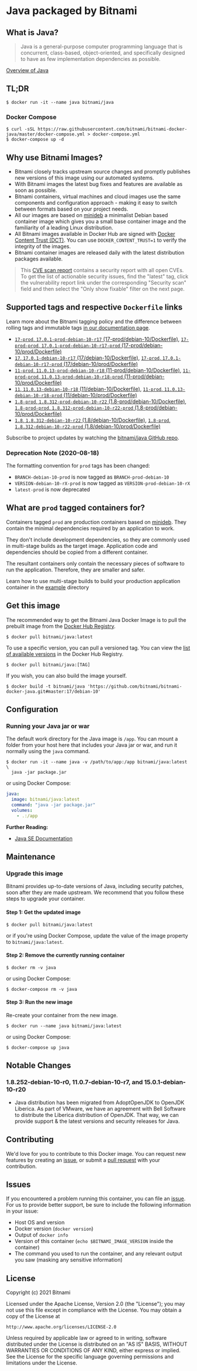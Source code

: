# Java packaged by Bitnami

## What is Java?

> Java is a general-purpose computer programming language that is concurrent, class-based, object-oriented, and specifically designed to have as few implementation dependencies as possible.

[Overview of Java](https://openjdk.java.net/)

## TL;DR

```console
$ docker run -it --name java bitnami/java
```

### Docker Compose

```console
$ curl -sSL https://raw.githubusercontent.com/bitnami/bitnami-docker-java/master/docker-compose.yml > docker-compose.yml
$ docker-compose up -d
```

## Why use Bitnami Images?

* Bitnami closely tracks upstream source changes and promptly publishes new versions of this image using our automated systems.
* With Bitnami images the latest bug fixes and features are available as soon as possible.
* Bitnami containers, virtual machines and cloud images use the same components and configuration approach - making it easy to switch between formats based on your project needs.
* All our images are based on [minideb](https://github.com/bitnami/minideb) a minimalist Debian based container image which gives you a small base container image and the familiarity of a leading Linux distribution.
* All Bitnami images available in Docker Hub are signed with [Docker Content Trust (DCT)](https://docs.docker.com/engine/security/trust/content_trust/). You can use `DOCKER_CONTENT_TRUST=1` to verify the integrity of the images.
* Bitnami container images are released daily with the latest distribution packages available.


> This [CVE scan report](https://quay.io/repository/bitnami/java?tab=tags) contains a security report with all open CVEs. To get the list of actionable security issues, find the "latest" tag, click the vulnerability report link under the corresponding "Security scan" field and then select the "Only show fixable" filter on the next page.

## Supported tags and respective `Dockerfile` links

Learn more about the Bitnami tagging policy and the difference between rolling tags and immutable tags [in our documentation page](https://docs.bitnami.com/tutorials/understand-rolling-tags-containers/).


- [`17-prod`, `17.0.1-prod-debian-10-r17` (17-prod/debian-10/Dockerfile)](https://github.com/bitnami/bitnami-docker-java/blob/17.0.1-prod-debian-10-r17/17-prod/debian-10/Dockerfile), [`17-prod-prod`, `17.0.1-prod-debian-10-r17-prod` (17-prod/debian-10/prod/Dockerfile)](https://github.com/bitnami/bitnami-docker-java/blob/17.0.1-prod-debian-10-r17/17-prod/debian-10/prod/Dockerfile)
- [`17`, `17.0.1-debian-10-r17` (17/debian-10/Dockerfile)](https://github.com/bitnami/bitnami-docker-java/blob/17.0.1-debian-10-r17/17/debian-10/Dockerfile), [`17-prod`, `17.0.1-debian-10-r17-prod` (17/debian-10/prod/Dockerfile)](https://github.com/bitnami/bitnami-docker-java/blob/17.0.1-debian-10-r17/17/debian-10/prod/Dockerfile)
- [`11-prod`, `11.0.13-prod-debian-10-r18` (11-prod/debian-10/Dockerfile)](https://github.com/bitnami/bitnami-docker-java/blob/11.0.13-prod-debian-10-r18/11-prod/debian-10/Dockerfile), [`11-prod-prod`, `11.0.13-prod-debian-10-r18-prod` (11-prod/debian-10/prod/Dockerfile)](https://github.com/bitnami/bitnami-docker-java/blob/11.0.13-prod-debian-10-r18/11-prod/debian-10/prod/Dockerfile)
- [`11`, `11.0.13-debian-10-r18` (11/debian-10/Dockerfile)](https://github.com/bitnami/bitnami-docker-java/blob/11.0.13-debian-10-r18/11/debian-10/Dockerfile), [`11-prod`, `11.0.13-debian-10-r18-prod` (11/debian-10/prod/Dockerfile)](https://github.com/bitnami/bitnami-docker-java/blob/11.0.13-debian-10-r18/11/debian-10/prod/Dockerfile)
- [`1.8-prod`, `1.8.312-prod-debian-10-r22` (1.8-prod/debian-10/Dockerfile)](https://github.com/bitnami/bitnami-docker-java/blob/1.8.312-prod-debian-10-r22/1.8-prod/debian-10/Dockerfile), [`1.8-prod-prod`, `1.8.312-prod-debian-10-r22-prod` (1.8-prod/debian-10/prod/Dockerfile)](https://github.com/bitnami/bitnami-docker-java/blob/1.8.312-prod-debian-10-r22/1.8-prod/debian-10/prod/Dockerfile)
- [`1.8`, `1.8.312-debian-10-r22` (1.8/debian-10/Dockerfile)](https://github.com/bitnami/bitnami-docker-java/blob/1.8.312-debian-10-r22/1.8/debian-10/Dockerfile), [`1.8-prod`, `1.8.312-debian-10-r22-prod` (1.8/debian-10/prod/Dockerfile)](https://github.com/bitnami/bitnami-docker-java/blob/1.8.312-debian-10-r22/1.8/debian-10/prod/Dockerfile)

Subscribe to project updates by watching the [bitnami/java GitHub repo](https://github.com/bitnami/bitnami-docker-java).

### Deprecation Note (2020-08-18)

The formatting convention for `prod` tags has been changed:

* `BRANCH-debian-10-prod` is now tagged as `BRANCH-prod-debian-10`
* `VERSION-debian-10-rX-prod` is now tagged as `VERSION-prod-debian-10-rX`
* `latest-prod` is now deprecated

## What are `prod` tagged containers for?

Containers tagged `prod` are production containers based on [minideb](https://github.com/bitnami/minideb). They contain the minimal dependencies required by an application to work.

They don't include development dependencies, so they are commonly used in multi-stage builds as the target image. Application code and dependencies should be copied from a different container.

The resultant containers only contain the necessary pieces of software to run the application. Therefore, they are smaller and safer.

Learn how to use multi-stage builds to build your production application container in the [example](/example) directory

## Get this image

The recommended way to get the Bitnami Java Docker Image is to pull the prebuilt image from the [Docker Hub Registry](https://hub.docker.com/r/bitnami/java).

```console
$ docker pull bitnami/java:latest
```

To use a specific version, you can pull a versioned tag. You can view the [list of available versions](https://hub.docker.com/r/bitnami/java/tags/) in the Docker Hub Registry.

```console
$ docker pull bitnami/java:[TAG]
```

If you wish, you can also build the image yourself.

```console
$ docker build -t bitnami/java 'https://github.com/bitnami/bitnami-docker-java.git#master:17/debian-10'
```

## Configuration

### Running your Java jar or war

The default work directory for the Java image is `/app`. You can mount a folder from your host here that includes your Java jar or war, and run it normally using the `java` command.

```console
$ docker run -it --name java -v /path/to/app:/app bitnami/java:latest \
  java -jar package.jar
```

or using Docker Compose:

```yaml
java:
  image: bitnami/java:latest
  command: "java -jar package.jar"
  volumes:
    - .:/app
```

**Further Reading:**

  - [Java SE Documentation](https://docs.oracle.com/javase/8/docs/api/)

## Maintenance

### Upgrade this image

Bitnami provides up-to-date versions of Java, including security patches, soon after they are made upstream. We recommend that you follow these steps to upgrade your container.

#### Step 1: Get the updated image

```console
$ docker pull bitnami/java:latest
```

or if you're using Docker Compose, update the value of the image property to `bitnami/java:latest`.

#### Step 2: Remove the currently running container

```console
$ docker rm -v java
```

or using Docker Compose:

```console
$ docker-compose rm -v java
```

#### Step 3: Run the new image

Re-create your container from the new image.

```console
$ docker run --name java bitnami/java:latest
```

or using Docker Compose:

```console
$ docker-compose up java
```

## Notable Changes

### 1.8.252-debian-10-r0, 11.0.7-debian-10-r7, and 15.0.1-debian-10-r20

- Java distribution has been migrated from AdoptOpenJDK to OpenJDK Liberica. As part of VMware, we have an agreement with Bell Software to distribute the Liberica distribution of OpenJDK. That way, we can provide support & the latest versions and security releases for Java.

## Contributing

We'd love for you to contribute to this Docker image. You can request new features by creating an [issue](https://github.com/bitnami/bitnami-docker-java/issues), or submit a [pull request](https://github.com/bitnami/bitnami-docker-java/pulls) with your contribution.

## Issues

If you encountered a problem running this container, you can file an [issue](https://github.com/bitnami/bitnami-docker-java/issues/new). For us to provide better support, be sure to include the following information in your issue:

- Host OS and version
- Docker version (`docker version`)
- Output of `docker info`
- Version of this container (`echo $BITNAMI_IMAGE_VERSION` inside the container)
- The command you used to run the container, and any relevant output you saw (masking any sensitive
information)

## License

Copyright (c) 2021 Bitnami

Licensed under the Apache License, Version 2.0 (the "License");
you may not use this file except in compliance with the License.
You may obtain a copy of the License at

    http://www.apache.org/licenses/LICENSE-2.0

Unless required by applicable law or agreed to in writing, software
distributed under the License is distributed on an "AS IS" BASIS,
WITHOUT WARRANTIES OR CONDITIONS OF ANY KIND, either express or implied.
See the License for the specific language governing permissions and
limitations under the License.
